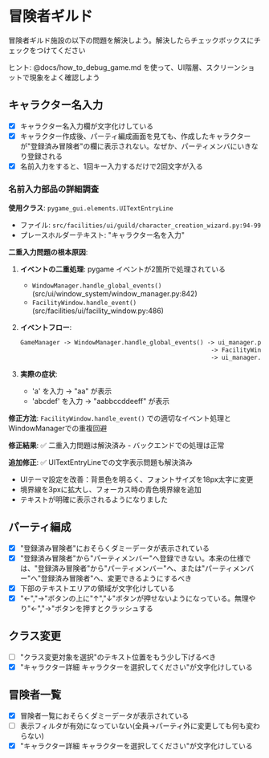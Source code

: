 # 冒険者ギルド

冒険者ギルド施設の以下の問題を解決しよう。解決したらチェックボックスにチェックをつけてください

ヒント: @docs/how_to_debug_game.md を使って、UI階層、スクリーンショットで現象をよく確認しよう

## キャラクター名入力

* [x] キャラクター名入力欄が文字化けしている
* [x] キャラクター作成後、パーティ編成画面を見ても、作成したキャラクターが"登録済み冒険者"の欄に表示されない。なぜか、パーティメンバにいきなり登録される
* [x] 名前入力をすると、1回キー入力するだけで2回文字が入る

### 名前入力部品の詳細調査

**使用クラス**: `pygame_gui.elements.UITextEntryLine`

* ファイル: `src/facilities/ui/guild/character_creation_wizard.py:94-99`
* プレースホルダーテキスト: "キャラクター名を入力"

**二重入力問題の根本原因**:

1. **イベントの二重処理**: pygame イベントが2箇所で処理されている
   * `WindowManager.handle_global_events()` (src/ui/window_system/window_manager.py:842)
   * `FacilityWindow.handle_event()` (src/facilities/ui/facility_window.py:486)

2. **イベントフロー**:

   ```md
   GameManager -> WindowManager.handle_global_events() -> ui_manager.process_events()
                                                        -> FacilityWindow.handle_event() 
                                                        -> ui_manager.process_events() (重複!)
   ```

3. **実際の症状**:
   * 'a' を入力 → "aa" が表示
   * 'abcdef' を入力 → "aabbccddeeff" が表示

**修正方法**: `FacilityWindow.handle_event()` での適切なイベント処理とWindowManagerでの重複回避

**修正結果**: ✅ 二重入力問題は解決済み - バックエンドでの処理は正常

**追加修正**: ✅ UITextEntryLineでの文字表示問題も解決済み

* UIテーマ設定を改善：背景色を明るく、フォントサイズを18px太字に変更
* 境界線を3pxに拡大し、フォーカス時の青色境界線を追加
* テキストが明確に表示されるようになりました

## パーティ編成

* [x] "登録済み冒険者"におそらくダミーデータが表示されている
* [x] "登録済み冒険者"から"パーティメンバー"へ登録できない。本来の仕様では、"登録済み冒険者"から"パーティメンバー"へ、または"パーティメンバー"へ"登録済み冒険者"へ、変更できるようにするべき
* [x] 下部のテキストエリアの領域が文字化けしている
* [x] "←","→"ボタンの上に"↑","↓"ボタンが押せないようになっている。無理やり"←","→"ボタンを押すとクラッシュする

## クラス変更

* [ ] "クラス変更対象を選択"のテキスト位置をもう少し下げるべき
* [x] "キャラクター詳細 キャラクターを選択してください"が文字化けしている

## 冒険者一覧

* [x] 冒険者一覧におそらくダミーデータが表示されている
* [ ] 表示フィルタが有効になっていない(全員→パーティ外に変更しても何も変わらない)
* [x] "キャラクター詳細 キャラクターを選択してください"が文字化けしている
